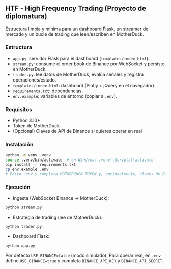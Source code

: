 ## HTF - High Frequency Trading (Proyecto de diplomatura)

Estructura limpia y mínima para un dashboard Flask, un streamer de mercado y un bucle de trading que leen/escriben en MotherDuck.

### Estructura
- `app.py`: servidor Flask para el dashboard (`templates/index.html`).
- `stream.py`: consume el order book de Binance por WebSocket y persiste en MotherDuck.
- `trader.py`: lee datos de MotherDuck, evalúa señales y registra operaciones/estado.
- `templates/index.html`: dashboard (Plotly + jQuery en el navegador).
- `requirements.txt`: dependencias.
- `env.example`: variables de entorno (copiar a `.env`).

### Requisitos
- Python 3.10+
- Token de MotherDuck
- (Opcional) Claves de API de Binance si quieres operar en real

### Instalación
```bash
python -m venv .venv
source .venv/bin/activate  # en Windows: .venv\\Scripts\\activate
pip install -r requirements.txt
cp env.example .env
# Edita .env y completa MOTHERDUCK_TOKEN y, opcionalmente, claves de Binance
```

### Ejecución
- Ingesta (WebSocket Binance -> MotherDuck):
```bash
python stream.py
```
- Estrategia de trading (lee de MotherDuck):
```bash
python trader.py
```
- Dashboard Flask:
```bash
python app.py
```

Por defecto `USE_BINANCE=false` (modo simulado). Para operar real, en `.env` define `USE_BINANCE=true` y completa `BINANCE_API_KEY` y `BINANCE_API_SECRET`.